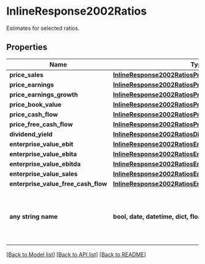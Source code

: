 # InlineResponse2002Ratios

Estimates for selected ratios.

## Properties
Name | Type | Description | Notes
------------ | ------------- | ------------- | -------------
**price_sales** | [**InlineResponse2002RatiosPriceSales**](InlineResponse2002RatiosPriceSales.md) |  | [optional] 
**price_earnings** | [**InlineResponse2002RatiosPriceEarnings**](InlineResponse2002RatiosPriceEarnings.md) |  | [optional] 
**price_earnings_growth** | [**InlineResponse2002RatiosPriceEarningsGrowth**](InlineResponse2002RatiosPriceEarningsGrowth.md) |  | [optional] 
**price_book_value** | [**InlineResponse2002RatiosPriceBookValue**](InlineResponse2002RatiosPriceBookValue.md) |  | [optional] 
**price_cash_flow** | [**InlineResponse2002RatiosPriceCashFlow**](InlineResponse2002RatiosPriceCashFlow.md) |  | [optional] 
**price_free_cash_flow** | [**InlineResponse2002RatiosPriceFreeCashFlow**](InlineResponse2002RatiosPriceFreeCashFlow.md) |  | [optional] 
**dividend_yield** | [**InlineResponse2002RatiosDividendYield**](InlineResponse2002RatiosDividendYield.md) |  | [optional] 
**enterprise_value_ebit** | [**InlineResponse2002RatiosEnterpriseValueEbit**](InlineResponse2002RatiosEnterpriseValueEbit.md) |  | [optional] 
**enterprise_value_ebita** | [**InlineResponse2002RatiosEnterpriseValueEbita**](InlineResponse2002RatiosEnterpriseValueEbita.md) |  | [optional] 
**enterprise_value_ebitda** | [**InlineResponse2002RatiosEnterpriseValueEbitda**](InlineResponse2002RatiosEnterpriseValueEbitda.md) |  | [optional] 
**enterprise_value_sales** | [**InlineResponse2002RatiosEnterpriseValueSales**](InlineResponse2002RatiosEnterpriseValueSales.md) |  | [optional] 
**enterprise_value_free_cash_flow** | [**InlineResponse2002RatiosEnterpriseValueFreeCashFlow**](InlineResponse2002RatiosEnterpriseValueFreeCashFlow.md) |  | [optional] 
**any string name** | **bool, date, datetime, dict, float, int, list, str, none_type** | any string name can be used but the value must be the correct type | [optional]

[[Back to Model list]](../README.md#documentation-for-models) [[Back to API list]](../README.md#documentation-for-api-endpoints) [[Back to README]](../README.md)


